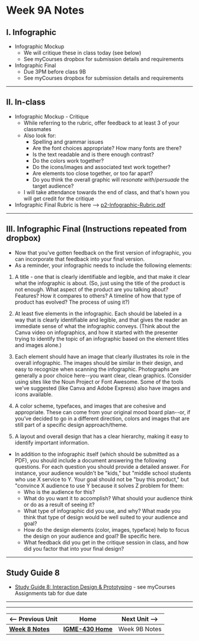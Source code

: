 # Week 9A Notes


## I. Infographic 

- Infographic Mockup
  - We will critique these in class today (see below)
  - See myCourses dropbox for submission details and requirements
- Infographic Final
  - Due 3PM before class 9B
  - See myCourses dropbox for submission details and requirements
 
---

## II. In-class
- Infographic Mockup - Critique
  - While referring to the rubric, offer feedback to at least 3 of your classmates
  - Also look for:
    - Spelling and grammar issues
    - Are the font choices appropriate? How many fonts are there?
    - Is the text readable and is there enough contrast?
    - Do the colors work together?
    - Do the icons/images and associated text work together?
    - Are elements too close together, or too far apart?
    - Do you think the overall graphic will *resonate with*/*persuade* the target audience?
  - I will take attendance towards the end of class, and that's hown you will get credit for the critique
- Infographic Final Rubric is here --> [p2-Infographic-Rubric.pdf](../_files/p2-Infographic-Rubric.pdf)

---

## III. Infographic Final (Instructions repeated from dropbox)
- Now that you've gotten feedback on the first version of infographic, you can incorporate that feedback into your final version.&nbsp;
- As a reminder, your infographic needs to include the following elements:

1) A title - one that is clearly identifiable and legible, and that make it clear what the infographic is about. (So, just using the title of the product is not enough. What aspect of the product are you talking about? Features? How it compares to others? A timeline of how that type of product has evolved? The process of using it?)

2) At least five elements in the infographic. Each should be labeled in a way that is clearly identifiable and legible, and that gives the reader an immediate sense of what the infographic conveys. (Think about the Canva video on infographics, and how it started with the presenter trying to identify the topic of an infographic based on the element titles and images alone.)

3) Each element should have an image that clearly illustrates its role in the overall infographic.&nbsp;The images should be similar in their design, and easy to recognize when scanning the infographic. Photographs are generally a poor choice here--you want clear, clean graphics. (Consider using sites like the&nbsp;Noun Project&nbsp;or&nbsp;Font Awesome. Some of the tools we’ve suggested (like Canva and Adobe Express) also have images and icons available.

4) A color scheme, typefaces, and images that are cohesive and appropriate. These can come from your original mood board plan--or, if you’ve decided to go in a different direction, colors and images that are still part of a specific design approach/theme.

5) A layout and overall design that has a clear hierarchy, making it easy to identify important information.&nbsp;&nbsp;


- In addition to the infographic itself (which should be submitted as a PDF), you should include a document answering the following questions. For each question you should provide a detailed answer. For instance, your audience wouldn't be "kids," but "middle school students who use X service to Y. Your goal should not be "buy this product," but "convince X audience to use Y because it solves Z problem for them:
  - Who is the audience for this?
  - What do you want it to accomplish? What should your audience think or do as a result of seeing it?&nbsp;
  - What type of infographic did you use, and why? What made you think that type of design would be well suited to your audience and goal?&nbsp;
  - How do the design elements (color, images, typeface) help to focus the design on your audience and goal? Be specific here.&nbsp;
  - What feedback did you get in the critique session in class, and how did you factor that into your final design?

---

## Study Guide 8

- [Study Guide 8: Interaction Design & Prototyping](https://docs.google.com/document/d/1gRDgkQNEEACPyXCWzBotQ03IAfYR41UmgKcGhz1I4wo/edit?tab=t.0#heading=h.yhu4oq3rbp7z) - see myCourses Assignments tab for due date


---
---

| <-- Previous Unit | Home | Next Unit -->
| --- | --- | --- 
|  [**Week 8 Notes**](8.md)  |  [**IGME-430 Home**](../) | Week 9B Notes
